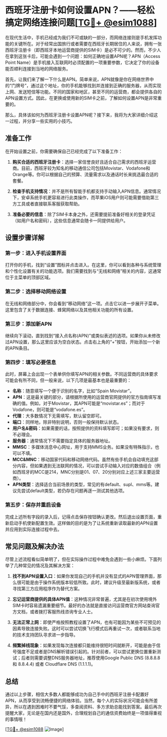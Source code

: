 # 西班牙注册卡如何设置APN？——轻松搞定网络连接问题[[TG💪+ @esim1088](https://t.me/s/esim1088)]

在现代生活中，手机已经成为我们不可或缺的一部分，而网络连接则是手机发挥功能的关键所在。对于经常出国旅行或者需要在西班牙长期居住的人来说，拥有一张西班牙注册卡（即西班牙本地运营商提供的SIM卡）是必不可少的。然而，不少人在拿到这张卡后，可能会遇到一个问题：如何正确地设置APN呢？APN（Access Point Name）是手机接入互联网时必须配置的一项重要参数，它决定了你的设备能否顺利连接到当地的网络服务。

首先，让我们来了解一下什么是APN。简单来说，APN就像是你在网络世界中的“门牌号”，通过这个地址，你的手机能够找到并连接到正确的服务器，从而实现上网、发送短信等功能。不同的国家和地区，甚至不同的运营商，都会提供各自的APN设置方式。因此，在更换或使用新的SIM卡之前，了解如何设置APN是非常重要的。

那么，具体该如何为西班牙注册卡设置APN呢？接下来，我将为大家详细介绍这一过程，并分享一些实用的小技巧。

## 准备工作

在开始设置之前，你需要确保自己已经完成了以下准备工作：

1. **购买合适的西班牙注册卡**：选择一家信誉良好且适合自己需求的西班牙运营商。目前，西班牙较为知名的移动通信公司包括Movistar、Vodafone和Orange等。你可以根据自己的预算、流量需求以及通话时长来挑选最合适的套餐。

2. **检查手机支持情况**：并不是所有智能手机都支持手动输入APN信息。通常情况下，安卓系统手机更容易进行此类操作，而苹果iOS用户则可能需要借助第三方工具或者直接联系客服获取帮助。

3. **准备必要的信息**：除了SIM卡本身之外，还需要提前准备好相关的登录凭证（如用户名和密码），这些信息通常会随卡一同提供给用户。

## 设置步骤详解

### 第一步：进入手机设置界面

打开你的手机，找到“设置”图标并点击进入。在这里，你可以看到各种与系统管理和个性化设置有关的功能选项。我们需要找到与“无线和网络”相关的内容，这通常位于主菜单的顶部区域。

### 第二步：选择移动网络设置

在无线和网络部分中，你会看到“移动网络”这一项。点击它以进一步展开子菜单。这里包含了关于数据连接、蜂窝网络以及其他相关功能的所有设置。

### 第三步：添加新APN

继续向下滚动，直到找到“接入点名称(APN)”或类似表述的选项。如果你从未修改过APN设置，那么这里应该为空白状态。点击右上角的“+”按钮，开始添加一个新的APN条目。

### 第四步：填写必要信息

此时，屏幕上会出现一个表单供你填写APN的相关参数。不同运营商的具体要求可能会有所不同，但一般来说，以下几项是最基本也是最重要的：

- **名称**：随意填写一个便于识别的名字，比如“Spain Movistar”。
- **APN**：这是最关键的部分，请根据所使用的运营商官网提供的官方指南填写准确的值。例如，对于Movistar，其APN可能是“movistar.es”；而对于Vodafone，则可能是“vodafone.es”。
- **代理**：大多数情况下无需填写，默认留空即可。
- **端口**：同样地，除非特别说明，否则一般保持默认状态。
- **用户名&密码**：如果需要的话，按照提供的资料填写即可；如果没有要求，则不必理会。
- **服务器**：通常情况下不需要指定具体的服务器地址。
- **MMSC**：多媒体消息中心网址，用于支持MMS业务。如果没有特殊指示，也可以不填。
- **MCC&MNC**：移动国家代码和移动网络代码。虽然有些手机会自动填充这部分内容，但如果遇到无法联网的情况，可以尝试手动输入对应的数值组合（例如西班牙的MCC是214，MNC分别是01、07、20分别对应上述三家主要运营商）。
- **APN类型**：选择适合当前场景的类型，常见的有default、supl、mms等。建议先尝试default类型，若仍存在问题再逐一测试其他选项。

### 第五步：保存并重启设备

完成上述所有字段的录入后，记得点击保存按钮确认更改。然后退出设置页面，重新启动手机使新配置生效。这样做的目的是为了让系统重新读取最新的APN设置并应用到实际连接过程中去。

## 常见问题及解决办法

尽管上述流程看似简单明了，但在实际操作过程中难免会遇到一些小麻烦。下面列举了几种常见的情况及其解决方案：

1. **找不到APN设置入口**：如果你发现自己的手机并没有显式的APN管理界面，那么很可能是由于操作系统版本较低所致。此时，建议升级至最新版系统，或者寻找第三方应用程序作为替代方案。

2. **忘记运营商提供的具体APN值**：这种情况非常普遍，尤其是在初次使用境外SIM卡时容易遗漏重要细节。最好的办法就是直接访问运营商官方网站查询官方文档，或者拨打客服热线咨询专业人士。

3. **无法正常上网**：即使严格按照教程设置了APN，也有可能因为某些不可预见的因素导致连接失败。这时可以尝试切换飞行模式后再重试一次，或者联系当地的技术支持团队寻求进一步指导。

4. **频繁掉线现象**：如果发现每次连接都只能维持很短时间就断开，可能是由于信号强度不足或者是DNS解析错误引起的。针对前者，可以尝试更换位置重新测试；后者则需要调整DNS服务器地址，推荐使用Google Public DNS (8.8.8.8 和 8.8.4.4) 或者 Cloudflare DNS (1.1.1.1)。

## 总结

通过以上步骤，相信大多数人都能够成功为自己手中的西班牙注册卡配置好APN，从而享受到流畅便捷的网络体验。当然，每个人的实际状况可能会有所差异，所以在遇到困难时不要气馁，多查阅资料、多方求助总能找到答案。最后再次提醒大家，无论是在国内还是国外，合理规划自己的通信资费始终是一项值得重视的事情哦！

[[TG💪+ @esim1088](https://t.me/s/esim1088) ![Image](https://i.postimg.cc/4NQfJmqS/Snipaste-2025-05-13-00-14-12.png)]